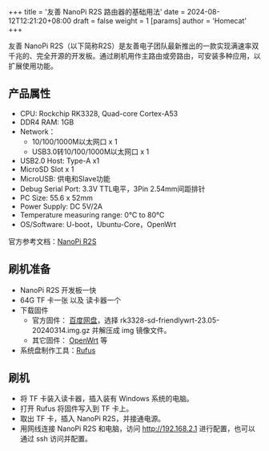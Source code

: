 +++
title = '友善 NanoPi R2S 路由器的基础用法'
date = 2024-08-12T12:21:20+08:00
draft = false
weight = 1
[params]
  author = 'Homecat'
+++

友善 NanoPi R2S（以下简称R2S）是友善电子团队最新推出的一款实现满速率双千兆的、完全开源的开发板。通过刷机用作主路由或旁路由，可安装多种应用，以扩展使用功能。

<!--more-->

## 产品属性

- CPU: Rockchip RK3328, Quad-core Cortex-A53
- DDR4 RAM: 1GB
- Network：
  - 10/100/1000M以太网口 x 1
  - USB3.0转10/100/1000M以太网口 x 1
- USB2.0 Host: Type-A x1
- MicroSD Slot x 1
- MicroUSB: 供电和Slave功能
- Debug Serial Port: 3.3V TTL电平，3Pin 2.54mm间距排针
- PC Size: 55.6 x 52mm
- Power Supply: DC 5V/2A
- Temperature measuring range: 0℃ to 80℃
- OS/Software: U-boot，Ubuntu-Core，OpenWrt

官方参考文档：[NanoPi R2S](https://wiki.friendlyelec.com/wiki/index.php/NanoPi_R2S/zh#NanoPi_R2S.E8.B5.84.E6.BA.90.E7.89.B9.E6.80.A7)

## 刷机准备

- NanoPi R2S 开发板一快
- 64G TF 卡一张 以及 读卡器一个
- 下载固件
  - 官方固件： [百度网盘](https://download.friendlyelec.com/NanoPiR2S)，选择 rk3328-sd-friendlywrt-23.05-20240314.img.gz 并解压成 img 镜像文件。
  - 其它固件： [OpenWrt](https://openwrt.org/) 等
- 系统盘制作工具：[Rufus](https://rufus.ie)

## 刷机

- 将 TF 卡装入读卡器，插入装有 Windows 系统的电脑。
- 打开 Rufus 将固件写入到 TF 卡上。
- 取出 TF 卡，插入 NanoPi R2S，并接通电源。
- 用网线连接 NanoPi R2S 和电脑，访问 http://192.168.2.1 进行配置，也可以通过 ssh 访问并配置。



